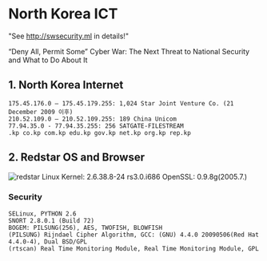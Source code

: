 # North Korea ICT 

"See http://swsecurity.ml in details!"

“Deny All, Permit Some”
Cyber War: The Next Threat to National Security and What to Do About It 

## 1. North Korea Internet
~~~
175.45.176.0 – 175.45.179.255: 1,024 Star Joint Venture Co. (21 December 2009 이후)
210.52.109.0 – 210.52.109.255: 189 China Unicom
77.94.35.0 - 77.94.35.255: 256 SATGATE-FILESTREAM
.kp co.kp com.kp edu.kp gov.kp net.kp org.kp rep.kp
~~~

## 2. Redstar OS and Browser
![redstar](https://github.com/dasekang/North-Korea-SW/blob/master/redstar.png)
Linux Kernel: 2.6.38.8-24 rs3.0.i686
OpenSSL: 0.9.8g(2005.7.)

   ### Security
~~~
SELinux, PYTHON 2.6
SNORT 2.8.0.1 (Build 72)
BOGEM: PILSUNG(256), AES, TWOFISH, BLOWFISH
(PILSUNG) Rijndael Cipher Algorithm, GCC: (GNU) 4.4.0 20090506(Red Hat 4.4.0-4), Dual BSD/GPL 
(rtscan) Real Time Monitoring Module, Real Time Monitoring Module, GPL   
~~~ 
